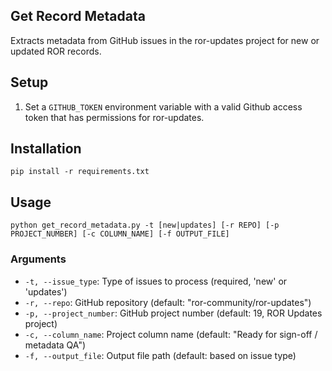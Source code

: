 ## Get Record Metadata

Extracts metadata from GitHub issues in the ror-updates project for new or updated ROR records.

## Setup
1. Set a `GITHUB_TOKEN` environment variable with a valid Github access token that has permissions for ror-updates.

## Installation
```
pip install -r requirements.txt
```

## Usage
```
python get_record_metadata.py -t [new|updates] [-r REPO] [-p PROJECT_NUMBER] [-c COLUMN_NAME] [-f OUTPUT_FILE]
```

### Arguments
- `-t, --issue_type`: Type of issues to process (required, 'new' or 'updates')
- `-r, --repo`: GitHub repository (default: "ror-community/ror-updates")
- `-p, --project_number`: GitHub project number (default: 19, ROR Updates project)
- `-c, --column_name`: Project column name (default: "Ready for sign-off / metadata QA")
- `-f, --output_file`: Output file path (default: based on issue type)